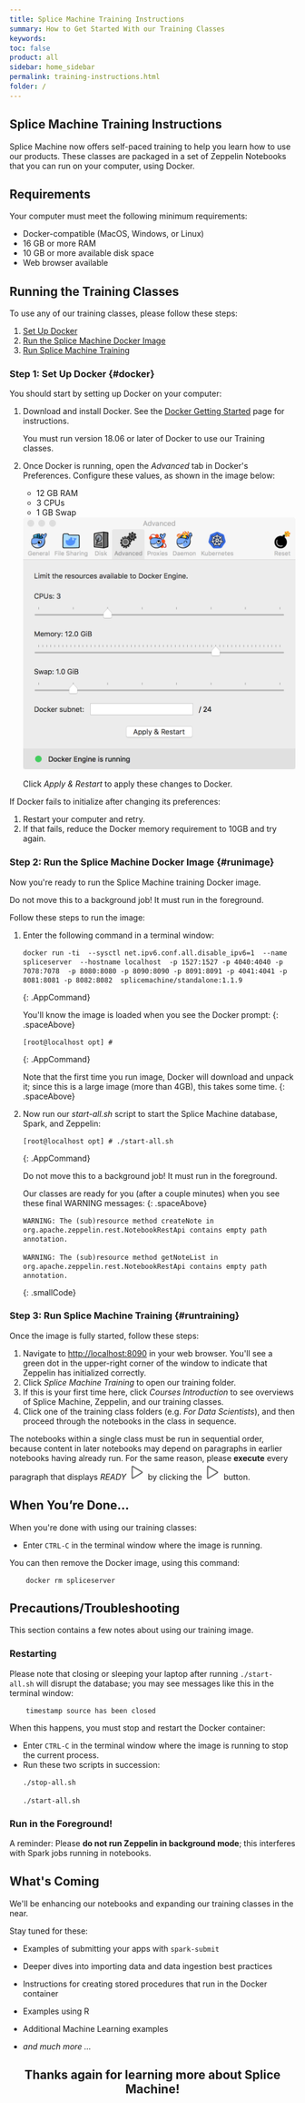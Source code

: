 ```yaml
---
title: Splice Machine Training Instructions
summary: How to Get Started With our Training Classes
keywords:
toc: false
product: all
sidebar: home_sidebar
permalink: training-instructions.html
folder: /
---
```

<section>
<div class="TopicContent" data-swiftype-index="true" markdown="1">

# Splice Machine Training Instructions
Splice Machine now offers self-paced training to help you learn how to use our products. These classes are packaged in a set of Zeppelin Notebooks that you can run on your computer, using Docker.

## Requirements
Your computer must meet the following minimum requirements:
* Docker-compatible (MacOS, Windows, or Linux)
* 16 GB or more RAM
* 10 GB or more available disk space
* Web browser available

## Running the Training Classes
To use any of our training classes, please follow these steps:

1. [Set Up Docker](#docker)
2. [Run the Splice Machine Docker Image](#runimage)
3. [Run Splice Machine Training](#runtraining)

### Step 1: Set Up Docker  {#docker}
You should start by setting up Docker on your computer:
1. Download and install Docker. See the <a href="https://www.docker.com/get-started" target="_blank">Docker Getting Started</a> page for instructions.
   <p class="noteNote">You must run version 18.06 or later of Docker to use our Training classes.</p>

2. Once Docker is running, open the *Advanced* tab in Docker's Preferences. Configure these values, as shown in the image below:
   * 12 GB RAM
   * 3 CPUs
   * 1 GB Swap

   <img class="zepfithalfwidth" src="images/dockerprefs.png">

   Click *Apply & Restart* to apply these changes to Docker.

If Docker fails to initialize after changing its preferences:
1. Restart your computer and retry.
2. If that fails, reduce the Docker memory requirement to 10GB and try again.

### Step 2: Run the Splice Machine Docker Image  {#runimage}
Now you're ready to run the Splice Machine training Docker image.
<p class="noteIcon">Do not move this to a background job! It must run in the foreground.</p>

Follow these steps to run the image:

1. Enter the following command in a terminal window:

    ```
    docker run -ti  --sysctl net.ipv6.conf.all.disable_ipv6=1  --name spliceserver  --hostname localhost  -p 1527:1527 -p 4040:4040 -p 7078:7078  -p 8080:8080 -p 8090:8090 -p 8091:8091 -p 4041:4041 -p 8081:8081 -p 8082:8082  splicemachine/standalone:1.1.9
    ```
    {: .AppCommand}

    You'll know the image is loaded when you see the Docker prompt:
    {: .spaceAbove}
    ```
    [root@localhost opt] #
    ```
    {: .AppCommand}

    Note that the first time you run image, Docker will download and unpack it; since this is a large image (more than 4GB), this takes some time.
    {: .spaceAbove}

2. Now run our *start-all.sh* script to start the Splice Machine database, Spark, and Zeppelin:

    ```
    [root@localhost opt] # ./start-all.sh
    ```
    {: .AppCommand}
    <p class="noteIcon">Do not move this to a background job! It must run in the foreground.</p>

   Our classes are ready for you (after a couple minutes) when you see these final WARNING messages:
   {: .spaceAbove}
    ```
    WARNING: The (sub)resource method createNote in org.apache.zeppelin.rest.NotebookRestApi contains empty path annotation.

	WARNING: The (sub)resource method getNoteList in org.apache.zeppelin.rest.NotebookRestApi contains empty path annotation.
    ```
    {: .smallCode}


### Step 3: Run Splice Machine Training  {#runtraining}

Once the image is fully started, follow these steps:

1. Navigate to [http://localhost:8090](http://localhost:8090) in your web browser. You'll see a green dot in the upper-right corner of the window to indicate that Zeppelin has initialized correctly.
2. Click *Splice Machine Training* to open our training folder.
3. If this is your first time here, click *Courses Introduction* to see overviews of Splice Machine, Zeppelin, and our training classes.
4. Click one of the training class folders (e.g. *For Data Scientists*), and then proceed through the notebooks in the class in sequence.

<p class="noteIcon">The notebooks within a single class must be run in sequential order, because content in later notebooks may depend on paragraphs in earlier notebooks having already run. For the same reason, please <strong>execute</strong> every paragraph that displays <em>READY</em> <img class="zepinline" src="images/zepPlayIcon.png" alt="Zeppelin Notebook Play button"> by clicking the <img class="zepinline" src="images/zepPlayIcon.png" alt="Zeppelin Notebook Play button"> button.</p>



## When You’re Done...
When you're done with using our training classes:
* Enter `CTRL-C` in the terminal window where the image is running.

You can then remove the Docker image, using this command:
```
    docker rm spliceserver
```

## Precautions/Troubleshooting
This section contains a few notes about using our training image.

### Restarting
Please note that closing or sleeping your laptop after running `./start-all.sh` will disrupt the database; you may see messages like this in the terminal window:
```
    timestamp source has been closed
```

When this happens, you must stop and restart the Docker container:
* Enter `CTRL-C` in the terminal window where the image is running to stop the current process.
* Run these two scripts in succession:
  ```
  ./stop-all.sh

  ./start-all.sh
  ```

### Run in the Foreground!
A reminder: Please __do not run Zeppelin in background mode__; this interferes with Spark jobs running in notebooks.

## What's Coming
We'll be enhancing our notebooks and expanding our training classes in the near.

Stay tuned for these:

* Examples of submitting your apps with `spark-submit`
* Deeper dives into importing data and data ingestion best practices
* Instructions for creating stored procedures that run in the Docker container
* Examples using R
* Additional Machine Learning examples

* *and much more ...*


<div style="margin=auto; width=100%; text-align:center">
<h2>Thanks again for learning more about Splice Machine!</h2>
</div>


</div>
</section>
